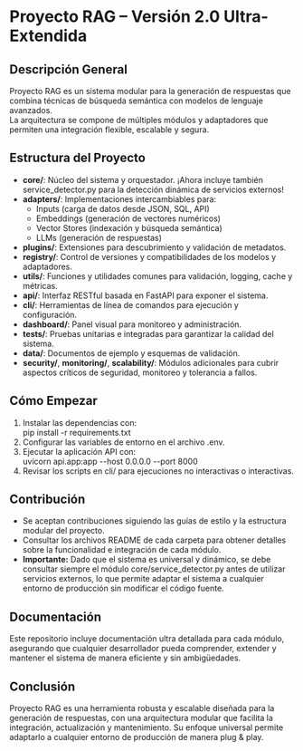 # Proyecto RAG – Versión 2.0 Ultra-Extendida

## Descripción General
Proyecto RAG es un sistema modular para la generación de respuestas que combina técnicas de búsqueda semántica con modelos de lenguaje avanzados.  
La arquitectura se compone de múltiples módulos y adaptadores que permiten una integración flexible, escalable y segura.

## Estructura del Proyecto
- **core/**: Núcleo del sistema y orquestador. ¡Ahora incluye también service_detector.py para la detección dinámica de servicios externos!
- **adapters/**: Implementaciones intercambiables para:
    - Inputs (carga de datos desde JSON, SQL, API)
    - Embeddings (generación de vectores numéricos)
    - Vector Stores (indexación y búsqueda semántica)
    - LLMs (generación de respuestas)
- **plugins/**: Extensiones para descubrimiento y validación de metadatos.
- **registry/**: Control de versiones y compatibilidades de los modelos y adaptadores.
- **utils/**: Funciones y utilidades comunes para validación, logging, cache y métricas.
- **api/**: Interfaz RESTful basada en FastAPI para exponer el sistema.
- **cli/**: Herramientas de línea de comandos para ejecución y configuración.
- **dashboard/**: Panel visual para monitoreo y administración.
- **tests/**: Pruebas unitarias e integradas para garantizar la calidad del sistema.
- **data/**: Documentos de ejemplo y esquemas de validación.
- **security/**, **monitoring/**, **scalability/**: Módulos adicionales para cubrir aspectos críticos de seguridad, monitoreo y tolerancia a fallos.

## Cómo Empezar
1. Instalar las dependencias con:  
   pip install -r requirements.txt
2. Configurar las variables de entorno en el archivo .env.
3. Ejecutar la aplicación API con:  
   uvicorn api.app:app --host 0.0.0.0 --port 8000
4. Revisar los scripts en cli/ para ejecuciones no interactivas o interactivas.

## Contribución
- Se aceptan contribuciones siguiendo las guías de estilo y la estructura modular del proyecto.
- Consultar los archivos README de cada carpeta para obtener detalles sobre la funcionalidad e integración de cada módulo.
- **Importante:** Dado que el sistema es universal y dinámico, se debe consultar siempre el módulo core/service_detector.py antes de utilizar servicios externos, lo que permite adaptar el sistema a cualquier entorno de producción sin modificar el código fuente.

## Documentación
Este repositorio incluye documentación ultra detallada para cada módulo, asegurando que cualquier desarrollador pueda comprender, extender y mantener el sistema de manera eficiente y sin ambigüedades.

## Conclusión
Proyecto RAG es una herramienta robusta y escalable diseñada para la generación de respuestas, con una arquitectura modular que facilita la integración, actualización y mantenimiento. Su enfoque universal permite adaptarlo a cualquier entorno de producción de manera plug & play.
